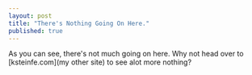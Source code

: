 ```yaml
---
layout: post
title: "There's Nothing Going On Here."
published: true
---
```


As you can see, there's not much going on here.
Why not head over to [ksteinfe.com](my other site) to see alot more nothing?
